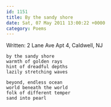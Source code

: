 ```yaml
---
id: 1151
title: By the sandy shore
date: Sat, 07 May 2011 13:00:22 +0000
category: Poems
---
```


Written: 2 Lane Ave Apt 4, Caldwell, NJ

    by the sandy shore  
    warmth of golden rays  
    hint of dreadful depths  
    lazily stretching waves

    beyond, endless ocean  
    world beneath the world  
    folk of different temper  
    sand into pearl
